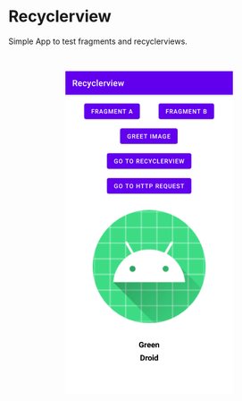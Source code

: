 # Recyclerview

Simple App to test fragments and recyclerviews.

<br/>
<p align="center">
  <img width="300" height="auto" src="screenShot1.png">
</p>
